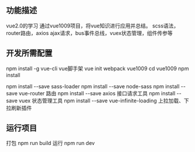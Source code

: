 ## 功能描述  

vue2.0的学习
通过vue1009项目，将vue知识进行应用并总结。
scss语法，router路由，axios ajax请求，bus事件总线，vuex状态管理，组件传参等

## 开发所需配置  

npm install -g vue-cli			vue脚手架
vue init webpack vue1009
cd vue1009
npm install

npm install --save sass-loader
npm install --save node-sass
npm install --save vue-router	路由
npm install --save axios			接口请求工具
npm install --save vuex				状态管理工具
npm install --save vue-infinite-loading   上拉加载、下拉刷新插件

## 运行项目  

打包		npm run build
运行		npm run dev